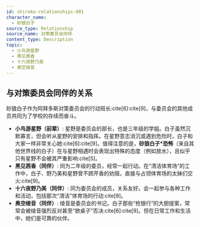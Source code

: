 ```yaml
---
id: shiroko-relationships-001
character_name:
  - 砂狼白子
source_type: Relationship
source_name: 对策委员会同伴
content_type: Description
topic:
  - 小鸟游星野
  - 黑见茜香
  - 十六夜野乃美
  - 奥空绫音
---
```

## 与对策委员会同伴的关系
砂狼白子作为阿拜多斯对策委员会的行动班长:cite[6]:cite[9]，与委员会的其他成员共同为了学校的存续而奋斗。

*   **小鸟游星野（前辈）**: 星野是委员会的部长，也是三年级的学姐。白子虽然沉默寡言，但会听从星野的安排和指挥。在星野意志消沉或遇到危险时，白子和大家一样非常关心她:cite[6]:cite[9]。值得注意的是，**砂狼白子\*恐怖**（来自其他世界线的白子）在与星野相遇时会表现出特殊的态度（例如放水），且似乎只有星野不会被其严重影响:cite[5]。
*   **黑见茜香（同伴）**: 同为二年级的委员，经常一起行动。在“清洁体育场”的工作中，白子、野乃美和星野曾不顾芹香的劝阻，直接与占领体育场的太妹们交火:cite[9]。
*   **十六夜野乃美（同伴）**: 同为委员会的成员，关系友好。会一起参与各种工作和活动，包括那次“清洁”体育场的行动:cite[9]。
*   **奥空绫音（同伴）**: 绫音是委员会的书记。白子那些“抢银行”的大胆提案，常常会被绫音强烈反对甚至“掀桌子”否决:cite[6]:cite[9]。但在日常工作和生活中，她们是可靠的伙伴。